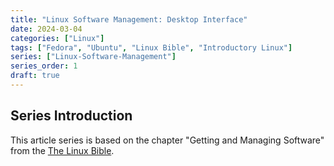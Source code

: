 ```yaml
---
title: "Linux Software Management: Desktop Interface"
date: 2024-03-04
categories: ["Linux"]
tags: ["Fedora", "Ubuntu", "Linux Bible", "Introductory Linux"]
series: ["Linux-Software-Management"]
series_order: 1
draft: true
---
```


## Series Introduction

This article series is based on the chapter "Getting and Managing Software" from the [The Linux Bible](https://amzn.to/3P5Bc96).

